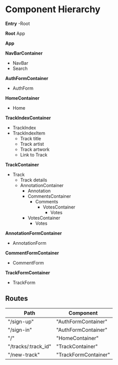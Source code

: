 # Component Hierarchy

**Entry** -Root

**Root** App

**App**

**NavBarContainer**
* NavBar
* Search

**AuthFormContainer**
* AuthForm

**HomeContainer**
* Home

**TrackIndexContainer**
* TrackIndex
* TrackIndexItem
  * Track title
  * Track artist
  * Track artwork
  * Link to Track

**TrackContainer**
* Track
  * Track details
  * AnnotationContainer
    * Annotation
    * CommentsContainer
      * Comments
        * VotesContainer
          * Votes
    * VotesContainer
      * Votes

**AnnotationFormContainer**
* AnnotationForm

**CommentFormContainer**
* CommentForm

**TrackFormContainer**
* TrackForm

## Routes

|Path   | Component   |
|-------|-------------|
| "/sign-up" | "AuthFormContainer" |
| "/sign-in" | "AuthFormContainer" |
| "/" | "HomeContainer" |
| "/tracks/:track_id" | "TrackContainer" |
| "/new-track" | "TrackFormContainer" |
